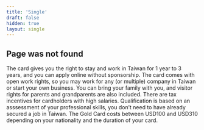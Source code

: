 ```yaml
---
title: 'Single'
draft: false
hidden: true
layout: single
---
```


## Page was not found

The card gives you the right to stay and work in Taiwan for 1 year to 3 years, and you can apply online without sponsorship. The card comes with open work rights, so you may work for any (or multiple) company in Taiwan or start your own business. You can bring your family with you, and visitor rights for parents and grandparents are also included. There are tax incentives for cardholders with high salaries.
Qualification is based on an asssessment of your professional skills, you don’t need to have already secured a job in Taiwan. The Gold Card costs between USD100 and USD310 depending on your nationality and the duration of your card.
